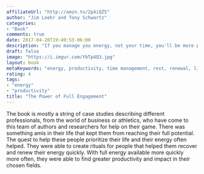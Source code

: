 ```yaml
---
affiliateUrl: "http://amzn.to/2p4iQZ5"
author: "Jim Loehr and Tony Schwartz"
categories:
- "Book"
comments: true
date: 2017-04-20T19:49:53-06:00
description: "If you manage you energy, not your time, you'll be more productive in the long run"
draft: false
image: "https://i.imgur.com/YbTp4Q3.jpg"
layout: book
metaKeywords: "energy, productivity, time management, rest, renewal, life rituals"
rating: 4
tags:
- "energy"
- "productivity"
title: "The Power of Full Engagement"
---
```


The book is mostly a string of case studies describing different professionals, from the world of business or athletics, who have come to this team of authors and researchers for help on their game.  There was something amis in their life that kept them from reaching their full potential. The quest to help these people prioritize their life and their energy often helped.  They were able to create rituals for people that helped them recover and renew their energy quickly.  With full energy available more quickly more often, they were able to find greater productivity and impact in their chosen fields.

<!--more-->
